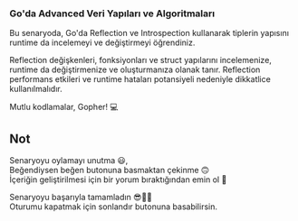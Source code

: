 ### Go'da Advanced Veri Yapıları ve Algoritmaları

Bu senaryoda, Go'da Reflection ve Introspection kullanarak tiplerin yapısını runtime da incelemeyi ve değiştirmeyi öğrendiniz.

Reflection değişkenleri, fonksiyonları ve struct yapılarını incelemenize, runtime da değiştirmenize ve oluşturmanıza olanak tanır. Reflection performans etkileri ve runtime hataları potansiyeli nedeniyle dikkatlice kullanılmalıdır.

Mutlu kodlamalar, Gopher!  💻 

## Not
Senaryoyu oylamayı unutma 😃, <br />
Beğendiysen beğen butonuna basmaktan çekinme 🙃<br />
İçeriğin geliştirilmesi için bir yorum bıraktığından emin ol 🙏<br />

Senaryoyu başarıyla tamamladın 😎👏🏻<br />
Oturumu kapatmak için sonlandır butonuna basabilirsin.
